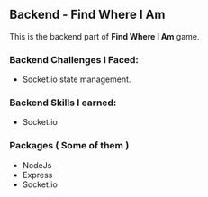 ## Backend - Find Where I Am

This is the backend part of **Find Where I Am** game.

### Backend Challenges I Faced:
- Socket.io state management.

### Backend Skills I earned:
- Socket.io

### Packages ( Some of them )
- NodeJs
- Express
- Socket.io
